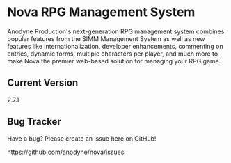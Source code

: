 # Nova RPG Management System

Anodyne Production's next-generation RPG management system combines popular features from the SIMM Management System as well as new features like internationalization, developer enhancements, commenting on entries, dynamic forms, multiple characters per player, and much more to make Nova the premier web-based solution for managing your RPG game.

## Current Version

2.7.1

## Bug Tracker

Have a bug? Please create an issue here on GitHub!

https://github.com/anodyne/nova/issues
